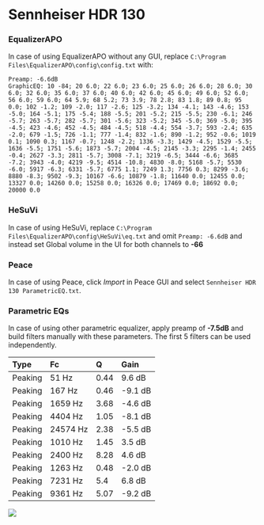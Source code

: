# Sennheiser HDR 130

### EqualizerAPO
In case of using EqualizerAPO without any GUI, replace `C:\Program Files\EqualizerAPO\config\config.txt`
with:
```
Preamp: -6.6dB
GraphicEQ: 10 -84; 20 6.0; 22 6.0; 23 6.0; 25 6.0; 26 6.0; 28 6.0; 30 6.0; 32 6.0; 35 6.0; 37 6.0; 40 6.0; 42 6.0; 45 6.0; 49 6.0; 52 6.0; 56 6.0; 59 6.0; 64 5.9; 68 5.2; 73 3.9; 78 2.8; 83 1.8; 89 0.8; 95 0.0; 102 -1.2; 109 -2.0; 117 -2.6; 125 -3.2; 134 -4.1; 143 -4.6; 153 -5.0; 164 -5.1; 175 -5.4; 188 -5.5; 201 -5.2; 215 -5.5; 230 -6.1; 246 -5.7; 263 -5.7; 282 -5.7; 301 -5.6; 323 -5.2; 345 -5.0; 369 -5.0; 395 -4.5; 423 -4.6; 452 -4.5; 484 -4.5; 518 -4.4; 554 -3.7; 593 -2.4; 635 -2.0; 679 -1.5; 726 -1.1; 777 -1.4; 832 -1.6; 890 -1.2; 952 -0.6; 1019 0.1; 1090 0.3; 1167 -0.7; 1248 -2.2; 1336 -3.3; 1429 -4.5; 1529 -5.5; 1636 -5.5; 1751 -5.6; 1873 -5.7; 2004 -4.5; 2145 -3.3; 2295 -1.4; 2455 -0.4; 2627 -3.3; 2811 -5.7; 3008 -7.1; 3219 -6.5; 3444 -6.6; 3685 -7.2; 3943 -4.0; 4219 -9.5; 4514 -10.8; 4830 -8.0; 5168 -5.7; 5530 -6.0; 5917 -6.3; 6331 -5.7; 6775 1.1; 7249 1.3; 7756 0.3; 8299 -3.6; 8880 -8.3; 9502 -9.3; 10167 -6.6; 10879 -1.8; 11640 0.0; 12455 0.0; 13327 0.0; 14260 0.0; 15258 0.0; 16326 0.0; 17469 0.0; 18692 0.0; 20000 0.0
```

### HeSuVi
In case of using HeSuVi, replace `C:\Program Files\EqualizerAPO\config\HeSuVi\eq.txt` and omit `Preamp:
-6.6dB` and instead set Global volume in the UI for both channels to **-66**

### Peace
In case of using Peace, click *Import* in Peace GUI and select `Sennheiser HDR 130 ParametricEQ.txt`.

### Parametric EQs
In case of using other parametric equalizer, apply preamp of **-7.5dB** and build filters manually with
these parameters. The first 5 filters can be used independently.

| Type    | Fc       |    Q | Gain    |
|:--------|:---------|:-----|:--------|
| Peaking | 51 Hz    | 0.44 | 9.6 dB  |
| Peaking | 167 Hz   | 0.46 | -9.1 dB |
| Peaking | 1659 Hz  | 3.68 | -4.6 dB |
| Peaking | 4404 Hz  | 1.05 | -8.1 dB |
| Peaking | 24574 Hz | 2.38 | -5.5 dB |
| Peaking | 1010 Hz  | 1.45 | 3.5 dB  |
| Peaking | 2400 Hz  | 8.28 | 4.6 dB  |
| Peaking | 1263 Hz  | 0.48 | -2.0 dB |
| Peaking | 7231 Hz  | 5.4  | 6.8 dB  |
| Peaking | 9361 Hz  | 5.07 | -9.2 dB |

![](https://raw.githubusercontent.com/jaakkopasanen/AutoEq/master/results/headphonecom/sbaf-serious/Sennheiser%20HDR%20130/Sennheiser%20HDR%20130.png)